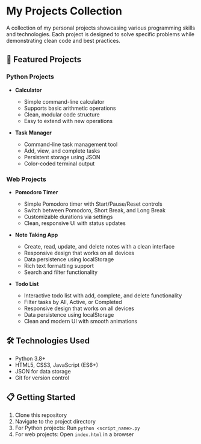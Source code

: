 # My Projects Collection

A collection of my personal projects showcasing various programming skills and technologies. Each project is designed to solve specific problems while demonstrating clean code and best practices.

## 🚀 Featured Projects

### Python Projects

- **Calculator**
  - Simple command-line calculator
  - Supports basic arithmetic operations
  - Clean, modular code structure
  - Easy to extend with new operations

- **Task Manager**
  - Command-line task management tool
  - Add, view, and complete tasks
  - Persistent storage using JSON
  - Color-coded terminal output

### Web Projects

- **Pomodoro Timer**
  - Simple Pomodoro timer with Start/Pause/Reset controls
  - Switch between Pomodoro, Short Break, and Long Break
  - Customizable durations via settings
  - Clean, responsive UI with status updates

- **Note Taking App**
  - Create, read, update, and delete notes with a clean interface
  - Responsive design that works on all devices
  - Data persistence using localStorage
  - Rich text formatting support
  - Search and filter functionality

- **Todo List**
  - Interactive todo list with add, complete, and delete functionality
  - Filter tasks by All, Active, or Completed
  - Responsive design that works on all devices
  - Data persistence using localStorage
  - Clean and modern UI with smooth animations


## 🛠️ Technologies Used

- Python 3.8+
- HTML5, CSS3, JavaScript (ES6+)
- JSON for data storage
- Git for version control

## 📋 Getting Started

1. Clone this repository
2. Navigate to the project directory
3. For Python projects: Run `python <script_name>.py`
4. For web projects: Open `index.html` in a browser


